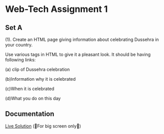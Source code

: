 
# Web-Tech Assignment 1

## Set A
(1). Create an HTML page giving information about celebrating Dussehra in your country.

Use various tags in HTML to give it a pleasant look. It should be having following links:

(a) clip of Dussehra celebration

(b)Information why it is celebrated

(c)When it is celebrated

(d)What you do on this day


## Documentation

[Live Solution](https://sandesh-at-git.github.io/WebTechAssignment/)
(📵For big screen only📵)
